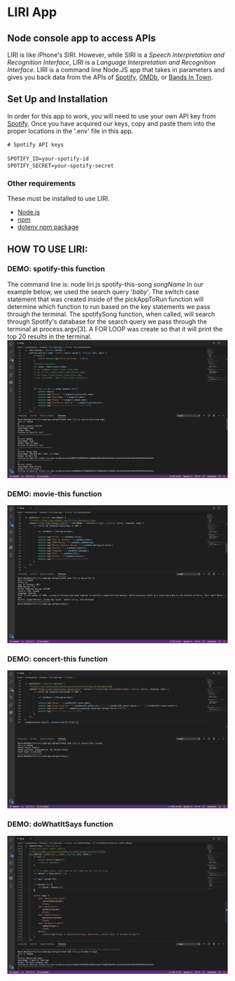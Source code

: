 # LIRI App
## Node console app to access APIs
LIRI is like iPhone's SIRI. However, while SIRI is a _Speech Interpretation and Recognition Interface_, LIRI is a _Language Interpretation and Recognition Interface_. LIRI is a command line Node.JS app that takes in parameters and gives you back data from the APIs of [Spotify](https://developer.spotify.com/documentation/web-api/), [OMDb](https://www.omdbapi.com/), or [Bands In Town](https://artists.bandsintown.com/support/bandsintown-api).

## Set Up and Installation
In order for this app to work, you will need to use your own API key from [Spotify](https://developer.spotify.com). Once you have acquired our keys, copy and paste them into the proper locations in the '.env' file in this app.

```
# Spotify API keys

SPOTIFY_ID=your-spotify-id
SPOTIFY_SECRET=your-spotify-secret
```
### Other requirements

These must be installed to use LIRI.

- [Node.js](https://nodejs.org/en/)
- [npm](https://www.npmjs.com/get-npm)
- [dotenv npm package](https://www.npmjs.com/package/dotenv)

## HOW TO USE LIRI:
### DEMO: spotify-this function
The command line is: node liri.js spotify-this-song _songName_
In our example below, we used the search query '_baby_'. The switch case statement that was created
inside of the pickAppToRun function will determine which function to run based on the key statements 
we pass through the terminal. The spotifySong function, when called, will search through Spotify's database for the 
search query we pass through the terminal at process.argv[3]. A FOR LOOP was create so that it will print the top 20 
results in the terminal. 
![Screenshot of spotify function](spotifyThis.png)
### DEMO: movie-this function
![Screenshot of getMovie function](movieThis.png)
### DEMO: concert-this function
![Screenshot of getConcert function](concertThis.png)
### DEMO: doWhatItSays function
![Screenshot of doWhatItSays function](doWhatItSays.png)





